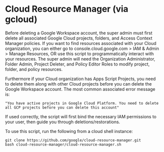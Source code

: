 # Cloud Resource Manager (via gcloud)

Before deleting a Google Workspace account, the super admin must first delete all associated Google Cloud projects, folders, and Access Context Manager policies. If you want to find resources associated with your Cloud organization, you can either go to console.cloud.google.com > IAM & Admin > Manage Resources, OR use this script to programmatically interact with your resources.  The super admin will need the Organization Administrator, Folder Admin, Project Deleter, and Policy Editor Roles to modify project, folder, and policy resources.

Furthermore if your Cloud organization has Apps Script Projects, you need to delete them along with other Cloud projects before you can delete the Google Workspace account. The most common associated error message is:

```
"You have active projects in Google Cloud Platform. You need to delete all GCP projects before you can delete this account"
```

If used correctly, the script will first bind the necessary IAM permissions to your user, then guide you through deletions/restorations.

To use this script, run the following from a cloud shell instance:
```
git clone https://github.com/google/cloud-resource-manager.git 
bash cloud-resource-manager/cloud-resource-manager.sh
```
